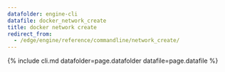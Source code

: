 ```yaml
---
datafolder: engine-cli
datafile: docker_network_create
title: docker network create
redirect_from:
  - /edge/engine/reference/commandline/network_create/
---
```

<!--
Sorry, but the contents of this page are automatically generated from
Docker's source code. If you want to suggest a change to the text that appears
here, you'll need to find the string by searching this repo:

https://github.com/docker/cli
-->
{% include cli.md datafolder=page.datafolder datafile=page.datafile %}
